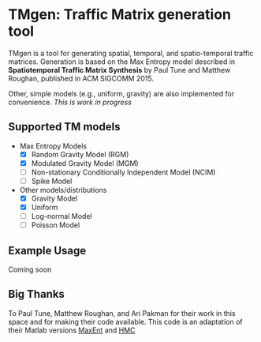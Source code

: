 # TMgen: Traffic Matrix generation tool

TMgen is a tool for generating spatial, temporal, and spatio-temporal traffic matrices.
Generation is based on the Max Entropy model described in
**Spatiotemporal Traffic Matrix Synthesis** by Paul Tune and Matthew Roughan, published in ACM SIGCOMM 2015.

Other, simple models (e.g., uniform, gravity) are also implemented for convenience.
*This is work in progress*

## Supported TM models

- Max Entropy Models
    -[x] Random Gravity Model (RGM)
    -[x] Modulated Gravity Model (MGM)
    -[ ] Non-stationary Conditionally Independent Model (NCIM)
    -[ ] Spike Model
- Other models/distributions
    -[x] Gravity Model
    -[x] Uniform
    -[ ] Log-normal Model
    -[ ] Poisson Model

## Example Usage

Coming soon

<!-- ## Full documentation -->

## Big Thanks
To Paul Tune, Matthew Roughan, and Ari Pakman for their work in this space and for making their code available.
This code is an adaptation of their Matlab versions [MaxEnt](https://github.com/ptuls/MaxEntTM) and
[HMC](https://github.com/aripakman/hmc-tmg)
